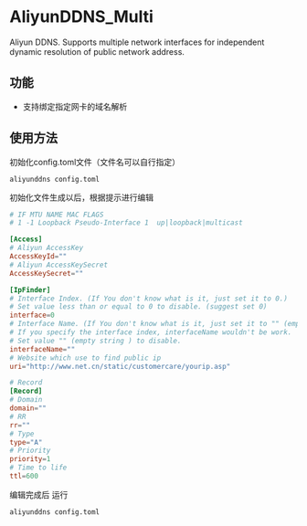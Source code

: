 # AliyunDDNS_Multi
Aliyun DDNS. Supports multiple network interfaces for independent dynamic resolution of public network address.

## 功能

- 支持绑定指定网卡的域名解析


## 使用方法

初始化config.toml文件（文件名可以自行指定）

```shell
aliyunddns config.toml
```

初始化文件生成以后，根据提示进行编辑

```toml
# IF MTU NAME MAC FLAGS
# 1 -1 Loopback Pseudo-Interface 1  up|loopback|multicast 

[Access]
# Aliyun AccessKey
AccessKeyId=""
# Aliyun AccessKeySecret
AccessKeySecret=""

[IpFinder]
# Interface Index. (If You don't know what is it, just set it to 0.)
# Set value less than or equal to 0 to disable. (suggest set 0)
interface=0
# Interface Name. (If You don't know what is it, just set it to "" (empty string))
# If you specify the interface index, interfaceName wouldn't be work.
# Set value "" (empty string ) to disable.
interfaceName=""
# Website which use to find public ip 
uri="http://www.net.cn/static/customercare/yourip.asp"

# Record
[Record]
# Domain
domain=""
# RR
rr=""
# Type
type="A"
# Priority 
priority=1
# Time to life
ttl=600
```

编辑完成后 运行

```shell
aliyunddns config.toml
```